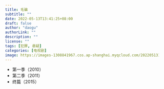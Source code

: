 ```yaml
---
title: 毛骗
subtitle: ""
date: 2022-05-13T13:41:25+08:00
draft: false
author: "daogu"
authorLink: ""
description: "" 
license: ""
tags: [犯罪, 悬疑]
categories: [电视剧]
image: https://images-1308841967.cos.ap-shanghai.myqcloud.com/202205131343270.webp
---
```


* 第一季（2010）
* 第二季（2011）
* 终篇（2015）


